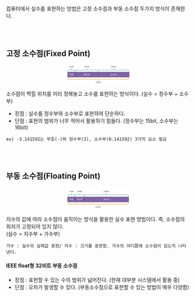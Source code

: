컴퓨터에서 실수를 표현하는 방법은 고정 소수점과 부동 소수점 두가지 방식이 존재한다.

<br><br>  
## 고정 소수점(Fixed Point)

<p align="center">
  <img src="https://github.com/aldrn29/Frontend-Interview/blob/main/Resources/고정 소수점.png?raw=true" width="35%">
</p>

소수점이 찍힐 위치를 미리 정해놓고 소수를 표현하는 방식이다. (실수 = 정수부 + 소수부)  
- 장점 : 실수를 정수부와 소수부로 표현하여 단순하다.
- 단점 : 표현의 범위가 너무 적어서 활용하기 힘들다. (정수부는 15bit, 소수부는 16bit)

```
ex) -3.141592는 부호(-)와 정수부(3), 소수부(0.141592) 3가지 요소 필요
```

<br><br>  
## 부동 소수점(Floating Point)

<p align="center">
  <img src="https://github.com/aldrn29/Frontend-Interview/blob/main/Resources/부동 소수점.png?raw=true" width="35%">
</p>

지수의 값에 따라 소수점이 움직이는 방식을 활용한 실수 표현 방법이다. 즉, 소수점의 위치가 고정되어 있지 않다. 
<br> (실수 = 지수부 + 가수부)

```
가수 : 실수의 실제값 표현/ 지수 : 크기를 표현함. 가수의 어디쯤에 소수점이 있는지 나타낸다.  
```

#### IEEE float형 32비트 부동 소수점
- 장점 : 표현할 수 있는 수의 범위가 넓어진다. (현재 대부분 시스템에서 활용 중)
- 단점 : 오차가 발생할 수 있다. (부동소수점으로 표현할 수 있는 방법이 매우 다양함)
